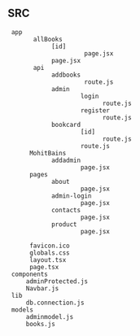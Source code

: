 SRC 
---
     app 
           allBooks
                [id] 
                         page.jsx
                page.jsx
           api
                addbooks  
                         route.js 
                admin
                        login
                              route.js
                        register
                              route.js
                bookcard
                        [id] 
                              route.js  
                        route.js
          MohitBains  
                addadmin    
                        page.jsx               
          pages
                about 
                        page.jsx
                admin-login   
                        page.jsx
                contacts
                        page.jsx
                product
                        page.jsx
          
          favicon.ico
          globals.css
          layout.tsx
          page.tsx
     components     
         adminProtected.js
         Navbar.js
     lib
         db.connection.js
     models
         adminmodel.js
         books.js    
     